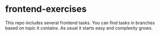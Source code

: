 # frontend-exercises
This repo includes several frontend tasks. You can find tasks in branches based on topic it contains. As usual it starts easy and complexity grows.
